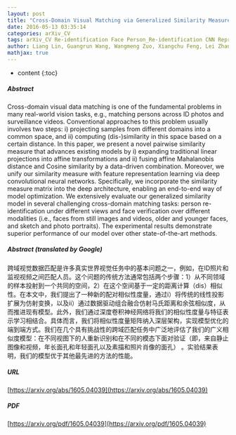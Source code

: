 ```yaml
---
layout: post
title: "Cross-Domain Visual Matching via Generalized Similarity Measure and Feature Learning"
date: 2016-05-13 03:35:14
categories: arXiv_CV
tags: arXiv_CV Re-identification Face Person_Re-identification CNN Represenation_Learning Optimization
author: Liang Lin, Guangrun Wang, Wangmeng Zuo, Xiangchu Feng, Lei Zhang
mathjax: true
---
```


* content
{:toc}

##### Abstract
Cross-domain visual data matching is one of the fundamental problems in many real-world vision tasks, e.g., matching persons across ID photos and surveillance videos. Conventional approaches to this problem usually involves two steps: i) projecting samples from different domains into a common space, and ii) computing (dis-)similarity in this space based on a certain distance. In this paper, we present a novel pairwise similarity measure that advances existing models by i) expanding traditional linear projections into affine transformations and ii) fusing affine Mahalanobis distance and Cosine similarity by a data-driven combination. Moreover, we unify our similarity measure with feature representation learning via deep convolutional neural networks. Specifically, we incorporate the similarity measure matrix into the deep architecture, enabling an end-to-end way of model optimization. We extensively evaluate our generalized similarity model in several challenging cross-domain matching tasks: person re-identification under different views and face verification over different modalities (i.e., faces from still images and videos, older and younger faces, and sketch and photo portraits). The experimental results demonstrate superior performance of our model over other state-of-the-art methods.

##### Abstract (translated by Google)
跨域视觉数据匹配是许多真实世界视觉任务中的基本问题之一，例如，在ID照片和监视视频之间匹配人员。这个问题的传统方法通常包括两个步骤：1）从不同领域的样本投射到一个共同的空间，2）在这个空间基于一定的距离计算（dis）相似性。在本文中，我们提出了一种新的配对相似性度量，通过i）将传统的线性投影扩展为仿射变换，以及ii）通过数据驱动组合融合仿射马氏距离和余弦相似度，从而推进现有模型。此外，我们通过深度卷积神经网络将我们的相似性度量与特征表示学习相结合。具体而言，我们将相似性度量矩阵纳入深层架构，实现模型优化的端到端方式。我们在几个具有挑战性的跨域匹配任务中广泛地评估了我们的广义相似度模型：在不同视图下的人重新识别和在不同的模态下面对验证（即，来自静止图像和视频，年长面孔和年轻面孔以及素描和照片肖像的面孔） 。实验结果表明，我们的模型优于其他最先进的方法的性能。

##### URL
[https://arxiv.org/abs/1605.04039](https://arxiv.org/abs/1605.04039)

##### PDF
[https://arxiv.org/pdf/1605.04039](https://arxiv.org/pdf/1605.04039)

